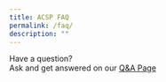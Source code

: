 ```yaml
---
title: ACSP FAQ
permalink: /faq/
description: ""
---
```

Have a question?  
Ask and get answered on our [Q&A Page](https://ask.gov.sg/acps)